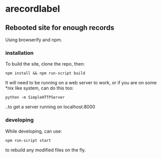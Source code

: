 # arecordlabel

## Rebooted site for enough records

Using browserify and npm.

### installation

To build the site, clone the repo, then:

`npm install && npm run-script build`

It will need to be running on a web server to work, or if you are on some *nix like system, can do this too:

`python -m SimpleHTTPServer`

..to get a server running on localhost:8000

### developing

While developing, can use:

`npm run-script start`

to rebuild any modified files on the fly.



